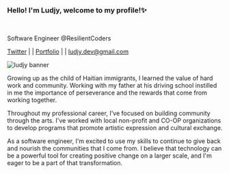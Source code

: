 ### Hello! I'm Ludjy, welcome to my profile!✨
<br>

Software Engineer @ResilientCoders

<a href = 'twitter.com/ludjyD'>Twitter</a> | |
<a href = 'Ludjydev.netlify.app' >Portfolio</a> | |
 <a href ='ludjy.dev@gmail.com'>ludjy.dev@gmail.com</a>

![ludjy banner](https://user-images.githubusercontent.com/126501848/227803009-1cf5ced3-2b3f-4a0c-8093-2296d83275c5.png)


Growing up as the child of Haitian immigrants, I learned the value of hard work and community. Working with my father at his driving school instilled in me the importance of perseverance and the rewards that come from working together.

Throughout my professional career, I've focused on building community through the arts. I've worked with local non-profit and CO-OP organizations to develop programs that promote artistic expression and cultural exchange.

As a software engineer, I'm excited to use my skills to continue to give back and nourish the communities that I come from. I believe that technology can be a powerful tool for creating positive change on a larger scale, and I'm eager to be a part of that transformation.



<!--
**LDER-DEV/LDER-DEV** is a ✨ _special_ ✨ repository because its `README.md` (this file) appears on your GitHub profile.

Here are some ideas to get you started:

- 🔭 I’m currently working on ...
- 🌱 I’m currently learning ...
- 👯 I’m looking to collaborate on ...
- 🤔 I’m looking for help with ...
- 💬 Ask me about ...
- 📫 How to reach me: ...
- 😄 Pronouns: ...
- ⚡ Fun fact: ...
-->
